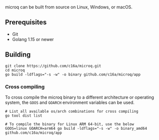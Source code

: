 microq can be built from source on Linux, Windows, or macOS.

## Prerequisites
- Git
- Golang 1.15 or newer

## Building
```shell
git clone https://github.com/c16a/microq.git
cd microq
go build -ldflags="-s -w" -o binary github.com/c16a/microq/app
```

### Cross compiling
To cross compile the microq binary to a different architecture or operating system,
the `GOOS` and `GOARCH` environment variables can be used.
```shell
# List all available os/arch combinations for cross compiling
go tool dist list

# To compile the binary for Linux ARM 64-bit, use the below
GOOS=linux GOARCH=arm64 go build -ldflags="-s -w" -o binary_amd64 github.com/c16a/microq/app
```